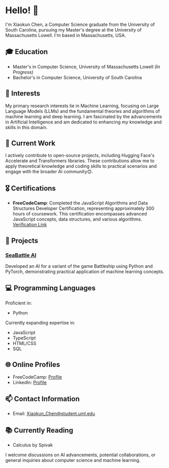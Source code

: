 # Hello! 👋

I'm Xiaokun Chen, a Computer Science graduate from the University of South Carolina, pursuing my Master's degree at the University of Massachusetts Lowell. I'm based in Massachusetts, USA.

## 🎓 Education
- Master's in Computer Science, University of Massachusetts Lowell *(In Progress)*
- Bachelor's in Computer Science, University of South Carolina

## 🔬 Interests
My primary research interests lie in Machine Learning, focusing on Large Language Models (LLMs) and the fundamental theories and algorithms of machine learning and deep learning. I am fascinated by the advancements in Artificial Intelligence and am dedicated to enhancing my knowledge and skills in this domain.

## 💼 Current Work
I actively contribute to open-source projects, including Hugging Face's Accelerate and Transformers libraries. These contributions allow me to apply theoretical knowledge and coding skills to practical scenarios and engage with the broader AI community😊.

## 🎖️ Certifications
- **FreeCodeCamp**: Completed the JavaScript Algorithms and Data Structures Developer Certification, representing approximately 300 hours of coursework. This certification encompasses advanced JavaScript concepts, data structures, and various algorithms. [Verification Link](https://freecodecamp.org/certification/Nech/javascript-algorithms-and-data-structures)

## 🚀 Projects
### [SeaBattle AI](https://github.com/Nech-C/sea_battle_ai)
Developed an AI for a variant of the game Battleship using Python and PyTorch, demonstrating practical application of machine learning concepts.

## 💻 Programming Languages
Proficient in:
- Python

Currently expanding expertise in:
- JavaScript
- TypeScript
- HTML/CSS
- SQL

## 🌐 Online Profiles
- FreeCodeCamp: [Profile](https://www.freecodecamp.org/Nech)
- LinkedIn: [Profile](https://www.linkedin.com/in/xiaokunchen/)

## 📫 Contact Information
- Email: Xiaokun_Chen@student.uml.edu

## 📚 Currently Reading
- Calculus by Spivak

I welcome discussions on AI advancements, potential collaborations, or general inquiries about computer science and machine learning.

<!--
**Nech-C/Nech-C** is a ✨ *special* ✨ repository because its `README.md` (this file) appears on your GitHub profile.

Here are some ideas to get you started:

- 🔭 I'm currently working on ...
- 🌱 I'm currently learning ...
- 👯 I'm looking to collaborate on ...
- 🤔 I'm looking for help with ...
- 💬 Ask me about ...
- 📫 How to reach me: ...
- 😄 Pronouns: ...
- ⚡ Fun fact: ...
-->
